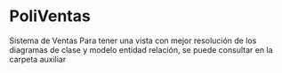 # PoliVentas
Sistema de Ventas
Para tener una vista con mejor resolución de los diagramas de clase y modelo entidad relación, se puede consultar en la carpeta auxiliar
